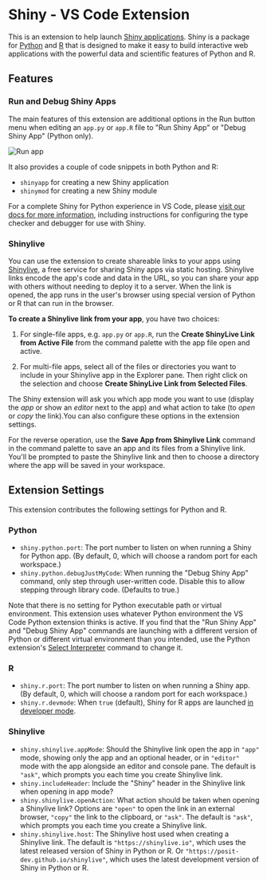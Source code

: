 # Shiny - VS Code Extension

This is an extension to help launch [Shiny applications](https://shiny.posit.co). Shiny is a package for [Python](https://shiny.posit.co/py/) and [R](https://shiny.posit.co/r/getstarted/) that is designed to make it easy to build interactive web applications with the powerful data and scientific features of Python and R.

## Features

### Run and Debug Shiny Apps

The main features of this extension are additional options in the Run button menu when editing an `app.py` or `app.R` file to "Run Shiny App" or "Debug Shiny App" (Python only).

![Run app](https://shiny.posit.co/py/docs/assets/vscode.png)

It also provides a couple of code snippets in both Python and R:

- `shinyapp` for creating a new Shiny application
- `shinymod` for creating a new Shiny module

For a complete Shiny for Python experience in VS Code, please [visit our docs for more information](https://shiny.posit.co/py/docs/install-create-run.html#vs-code), including instructions for configuring the type checker and debugger for use with Shiny.

### Shinylive

You can use the extension to create shareable links to your apps using [Shinylive](https://shinylive.io), a free service for sharing Shiny apps via static hosting. Shinylive links encode the app's code and data in the URL, so you can share your app with others without needing to deploy it to a server. When the link is opened, the app runs in the user's browser using special version of Python or R that can run in the browser.

**To create a Shinylive link from your app**, you have two choices:

1. For single-file apps, e.g. `app.py` or `app.R`, run the **Create ShinyLive Link from Active File** from the command palette with the app file open and active.

2. For multi-file apps, select all of the files or directories you want to include in your Shinylive app in the Explorer pane. Then right click on the selection and choose **Create ShinyLive Link from Selected Files**.

The Shiny extension will ask you which app mode you want to use (display the _app_ or show an _editor_ next to the app) and what action to take (to _open_ or _copy_ the link).You can also configure these options in the extension settings.

For the reverse operation, use the **Save App from Shinylive Link** command in the command palette to save an app and its files from a Shinylive link. You'll be prompted to paste the Shinylive link and then to choose a directory where the app will be saved in your workspace.

## Extension Settings

This extension contributes the following settings for Python and R.

### Python

- `shiny.python.port`: The port number to listen on when running a Shiny for Python app. (By default, 0, which will choose a random port for each workspace.)
- `shiny.python.debugJustMyCode`: When running the "Debug Shiny App" command, only step through user-written code. Disable this to allow stepping through library code. (Defaults to true.)

Note that there is no setting for Python executable path or virtual environment. This extension uses whatever Python environment the VS Code Python extension thinks is active. If you find that the "Run Shiny App" and "Debug Shiny App" commands are launching with a different version of Python or different virtual environment than you intended, use the Python extension's [Select Interpreter](https://code.visualstudio.com/docs/python/environments#_working-with-python-interpreters) command to change it.

### R

- `shiny.r.port`: The port number to listen on when running a Shiny app. (By default, 0, which will choose a random port for each workspace.)
- `shiny.r.devmode`: When `true` (default), Shiny for R apps are launched [in developer mode](https://shiny.posit.co/r/reference/shiny/latest/devmode.html).

### Shinylive

- `shiny.shinylive.appMode`: Should the Shinylive link open the app in `"app"` mode, showing only the app and an optional header, or in `"editor"` mode with the app alongside an editor and console pane. The default is `"ask"`, which prompts you each time you create Shinylive link.
- `shiny.includeHeader`: Include the "Shiny" header in the Shinylive link when opening in app mode?
- `shiny.shinylive.openAction`: What action should be taken when opening a Shinylive link? Options are `"open"` to open the link in an external browser, `"copy"` the link to the clipboard, or `"ask"`. The default is `"ask"`, which prompts you each time you create a Shinylive link.
- `shiny.shinylive.host`: The Shinylive host used when creating a Shinylive link. The default is `"https://shinylive.io"`, which uses the latest released version of Shiny in Python or R. Or `"https://posit-dev.github.io/shinylive"`, which uses the latest development version of Shiny in Python or R.
